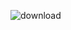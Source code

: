![download](https://user-images.githubusercontent.com/98254424/160322625-6a9d6178-d0df-4217-9235-a390743ad57e.jpeg)
